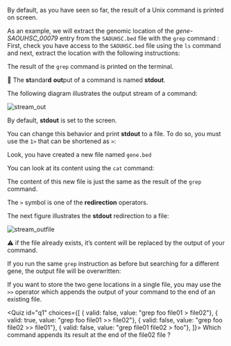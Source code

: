 <script>
import Quiz from "components/Quiz.svelte";
import Execute from "components/Execute.svelte";
</script>
By default, as you have seen so far, the result of a Unix command is printed on screen.

As an example, we will extract the genomic location of the *gene-SAOUHSC_00079* entry from the `SAOUHSC.bed` file with the `grep` command :
First, check you have access to the `SAOUHSC.bed` file using the `ls` command and next, extract the location with the following instructions:

<Execute command="ls" />

<Execute command="ls Data" />

<Execute command="cd Data" />

<Execute command="grep SAOUHSC_00079 SAOUHSC.bed" />

The result of the `grep` command is printed on the terminal.

📕 The **st**andar**d** **out**put of a command is named **stdout**.

The following diagram illustrates the output stream of a command:

<img src="/data/ifb-4/stream_out.png" style="max-width:100%" alt="stream_out">

By default, **stdout** is set to the screen.

You can change this behavior and print **stdout** to a file.
To do so, you must use the `1>` that can be shortened as `>`:

<Execute command="grep gene-SAOUHSC_00079 SAOUHSC.bed > gene.bed" />

Look, you have created a new file named `gene.bed`

<Execute command="ls" />

You can look at its content using the `cat` command:

<Execute command="cat gene.bed" />

The content of this new file is just the same as the result of the `grep` command.

The `>` symbol is one of the **redirection** operators.

The next figure illustrates the **stdout** redirection to a file:

<img src="/data/ifb-4/stream_outfile.png" style="max-width:100%" alt="stream_outfile">

⚠️ if the file already exists, it’s content will be replaced by the output of your command.

If you run the same `grep` instruction as before but searching for a different gene, the output file will be overwritten:

<Execute command="grep gene-SAOUHSC_00078 SAOUHSC.bed > gene.bed" />

<Execute command="cat gene.bed" />

If you want to store the two gene locations in a single file, you may use the `>>` operator which appends the output of your command to the end of an existing file.

<Execute command="grep gene-SAOUHSC_00079 SAOUHSC.bed > gene.bed" />

<Execute command="grep gene-SAOUHSC_00078 SAOUHSC.bed >> gene.bed" />

<Execute command="cat gene.bed" />

<Quiz id="q1" choices={[
         { valid: false, value: "grep foo file01 > file02"},
         { valid: true, value: "grep foo file01 >> file02"},
         { valid: false, value: "grep foo file02 >> file01"},
	 { valid: false, value: "grep file01 file02 > foo"},
]}>
        <span slot="prompt">
	Which command appends its result at the end of the file02 file ?
        </span>
</Quiz>
